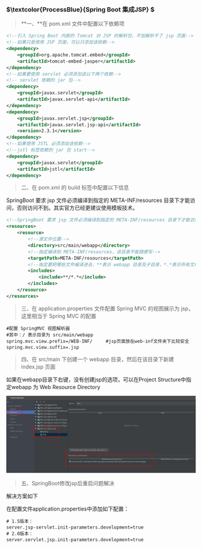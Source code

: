 ### $\textcolor{ProcessBlue}{Spring Boot 集成JSP} $

>**一、**在 pom.xml 文件中配置以下依赖项

```xml
<!--引入 Spring Boot 内嵌的 Tomcat 对 JSP 的解析包，不加解析不了 jsp 页面-->
<!--如果只是使用 JSP 页面，可以只添加该依赖-->
<dependency>
    <groupId>org.apache.tomcat.embed</groupId>
    <artifactId>tomcat-embed-jasper</artifactId>
</dependency>
<!--如果要使用 servlet 必须添加该以下两个依赖-->
<!-- servlet 依赖的 jar 包-->
<dependency>
    <groupId>javax.servlet</groupId>
    <artifactId>javax.servlet-api</artifactId>
</dependency>
<dependency>
    <groupId>javax.servlet.jsp</groupId>
    <artifactId>javax.servlet.jsp-api</artifactId>
    <version>2.3.1</version>
</dependency>
<!--如果使用 JSTL 必须添加该依赖-->
<!--jstl 标签依赖的 jar 包 start-->
<dependency>
    <groupId>javax.servlet</groupId>
    <artifactId>jstl</artifactId>
</dependency>
```

>二、在 pom.xml 的 build 标签中配置以下信息

SpringBoot 要求 jsp 文件必须编译到指定的 META-INF/resources 目录下才能访问，否则访问不到。其实官方已经更建议使用模板技术。

```xml
<!--SpringBoot 要求 jsp 文件必须编译到指定的 META-INF/resources 目录下才能访问，否则访问不到。-->
<resources>
    <resource>
        <!--源文件位置-->
        <directory>src/main/webapp</directory>
        <!--指定编译到 META-INF/resources，该目录不能随便写-->
        <targetPath>META-INF/resources</targetPath>
        <!--指定要把哪些文件编译进去，**表示 webapp 目录及子目录，*.*表示所有文件-->
        <includes>
            <include>**/*.*</include>
        </includes>
    </resource>
</resources>
```

>三、在 application.properties 文件配置 Spring MVC 的视图展示为 jsp，这里相当于 Spring MVC 的配置

```properties
#配置 SpringMVC 视图解析器 
#其中：/ 表示目录为 src/main/webapp 
spring.mvc.view.prefix=/WEB-INF/     #jsp页面放在web-inf文件夹下比较安全
spring.mvc.view.suffix=.jsp
```

>四、在 src/main 下创建一个 webapp 目录，然后在该目录下新建 index.jsp 页面

如果在webapp目录下右键，没有创建jsp的选项，可以在Project Structure中指定webapp 为 Web Resource Directory

![image-20221130101051153](./assets/image-20221130101051153.png)

>五、SpringBoot修改jsp后重启问题解决

解决方案如下 

在配置文件application.properties中添加如下配置：

```properties
# 1.5版本：
server.jsp-servlet.init-parameters.development=true
# 2.0版本：
server.servlet.jsp.init-parameters.development=true
```

